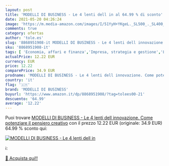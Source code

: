 ```yaml
---
layout: post
title: 'MODELLI DI BUSINESS - Le 4 lenti dell in al 64.99 % di sconto'
date: 2021-05-20 04:26:24
image: 'https://m.media-amazon.com/images/I/51YyH+YKgeL._SL500_._SL400_.jpg'
comments: true
category: ofertas
author: 'tole.es'
slug: '8868951908-it MODELLI DI BUSINESS - Le 4 lenti dell innovazione. Come...'
sku: '8868951908-it'
tags: [ 'Economia, affari e finanza','Impresa, strategia e gestione','Libri','modelli di business', ]
actualPrice: 12.22 EUR
currency: EUR
price: 12.22
comparePrice: 34.9 EUR
prodname: 'MODELLI DI BUSINESS - Le 4 lenti dell innovazione. Come potenziare il pensiero creativo'
country: 'it'
flag: '🇮🇹'
brand: 'MODELLI DI BUSINESS'
buyurl: 'https://www.amazon.it/dp/8868951908/?tag=tolees00-21'
descuento: '64.99'
average: '12.22'
---
```


Puoi trovare [MODELLI DI BUSINESS - Le 4 lenti dell innovazione. Come potenziare il pensiero creativo](https://www.amazon.it/dp/8868951908/?tag=tolees00-21) con il prezzo 12.22 EUR (originale: 34.9 EUR) 64.99 % sconto qui:

[![MODELLI DI BUSINESS - Le 4 lenti dell in](https://m.media-amazon.com/images/I/51YyH+YKgeL._SL500_._SL400_.jpg)](https://www.amazon.it/dp/8868951908/?tag=tolees00-21)

ℹ️:


[🛒 Acquista qui!!](https://www.amazon.it/dp/8868951908/?tag=tolees00-21)
